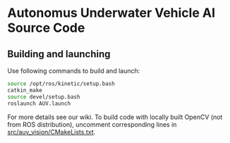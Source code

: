 # Autonomus Underwater Vehicle AI Source Code

## Building and launching
Use following commands to build and launch:
```bash
source /opt/ros/kinetic/setup.bash
catkin_make
source devel/setup.bash
roslaunch AUV.launch
```
For more details see our wiki.
To build code with locally built OpenCV (not from ROS distribution), uncomment corresponding lines in [src/auv_vision/CMakeLists.txt](src/auv_vision/CMakeLists.txt).
